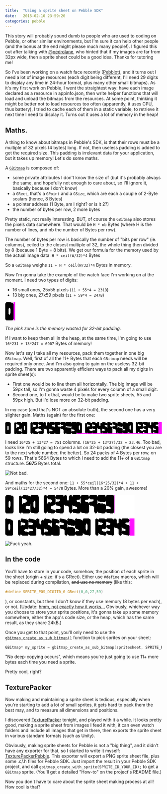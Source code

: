 ```yaml
---
title:  "Using a sprite sheet on Pebble SDK"
date:   2015-02-10 23:59:20
categories: pebble
---
```


This story will probably sound dumb to people who are used to coding on Pebble, or other similar environments, but I'm sure it can help other people (and the bonus at the end might please much many people!).
I figured this out after talking with [@pedrolane][pebbleforumspedrolane], who hinted that if my images are far from 32px wide, then a sprite sheet could be a good idea. Thanks for tutoring me!

So I've been working on a watch face recently ([Pebblot][pebbleforumspebblot]), and it turns out I need a lot of image resources (each digit being different, I'll need 29 digits to display any time in 24-hour format, plus many other small bitmaps).
As it's my first work on Pebble, I went the straightest way: have each image declared as a resource in appinfo.json, then write helper functions that will load and unload the bitmaps from the resources.
At some point, thinking it might be better not to load resources too often (apparently, it uses CPU, thus battery), I tried to cache each of them in a static variable, to retrieve it next time I need to display it.
Turns out it uses a lot of memory in the heap!

## Maths.

A thing to know about bitmaps in Pebble's SDK, is that their rows must be a multiple of 32 pixels (4 bytes) long.
If not, then useless padding is added to get the required size. This padding is irrelevant data for your application, but it takes up memory!
Let's do some maths.

A [`GBitmap`][pebblesdkgbitmap] is composed of:

 - some private attributes I don't know the size of (but it's probably always the same, and hopefully not enough to care about, so I'll ignore it, basically because I don't know)
 - a `GRect`, that's a `GPoint` and a `GSize`, which are each a couple of 2-Byte scalars (hence, 8 Bytes)
 - a pointer address (1 Byte, am I right? or is it 2?)
 - the number of bytes per row, 2 more bytes

Pretty static, not really interesting. BUT, of course the `GBitmap` also stores the pixels data somewhere. That would be `H * nb` Bytes (where H is the number of lines, and nb the number of Bytes per row).

The number of bytes per row is basically the number of "bits per row" (ie. columns), ceiled to the closest multiple of 32, the whole thing then divided by 8 (because 1 Byte = 8 bits).
We get our formula for the memory used by the actual image data: `H * ceil(W/32)*4` Bytes

So a `GBitmap` weighs `11 + H * ceil(W/32)*4` Bytes in memory.


Now I'm gonna take the example of the watch face I'm working on at the moment. I need two types of digits:

  - 16 small ones, 25x55 pixels (`11 + 55*4 = 231B`)
  - 13 big ones, 27x59 pixels (`11 + 59*4 = 247B`)

![Zero](/images/zero.png)

*The pink zone is the memory wasted for 32-bit padding.*

If I want to keep them all in the heap, at the same time, I'm going to use `16*231 + 13*247 = 6907` Bytes of memory!

Now let's say I take all my resources, pack them together in one big `GBitmap`. Well, first of all the 11+ Bytes that each `GBitmap` needs will be required only once. And I'm also going to gain on the useless 32-bit padding.
There are two apparently efficient ways to pack all my digits in sprite sheet(s):

  - First one would be to line them all horizontally. The big image will be 59px tall, so I'm gonna waste 4 pixels for every column of a small digit.
  - Second one, to fix that, would be to make two sprite sheets, 55 and 59px high. But I'd lose more on 32-bit padding.

In my case (and that's NOT an absolute truth), the second one has a very slighter gain. Maths (again) for the first one:

![One line](/images/oneline.png)

I need `16*25 + 13*27 = 751` columns. `(16*25 + 13*27)/32 = 23.46`. Too bad, looks like I'm still going to spend a lot on 32-bit padding (the closest you are to the next whole number, the better). So 24 packs of 4 Bytes per row, on 59 rows. That's 5664 Bytes to which I need to add the 11+ of a `GBitmap` structure. **5675** Bytes total.

![Not bad.](http://29.media.tumblr.com/tumblr_lltzgnHi5F1qzib3wo1_400.jpg)

And maths for the second one: `11 + 55*ceil(16*25/32)*4 + 11 + 59*ceil(13*27/32)*4 = 5478` Bytes. More than a 20% gain, awesome!

![Two lines](/images/twolines.png)

![Fuck yeah.](http://i3.kym-cdn.com/photos/images/newsfeed/000/120/220/85f.jpg)


## In the code

You'll have to store in your code, somehow, the position of each sprite in the sheet (origin + size: it's a GRect). Either use `#define` macros, which will be replaced during compilation, ~~and use no memory~~ (like this:

```c
#define SPRITE_POS_DIGIT0_0 GRect(0,0,27,59)
```

), or constants, but then I don't know if they use memory (8 bytes per each), or not. (Update: [hmm, not exactly how it works...][redditpebbleconstant] Obviously, whichever way you choose to store your sprite positions, it's gonna take up some memory somewhere, either the app's code size, or the heap, which has the same result, as they share 24kB.)

Once you get to that point, you'll only need to use the [`gbitmap_create_as_sub_bitmap()`][pebblesdk_gbitmap_create_as_subbitmap] function to pick sprites on your sheet:

```c
GBitmap* my_sprite = gbitmap_create_as_sub_bitmap(spritesheet, SPRITE_POS_DIGIT0_0);
```

"No deep-copying occurs", which means you're just going to use 11+ more bytes each time you need a sprite.

Pretty cool, right?

## TexturePacker

Now making and maintaining a sprite sheet is tedious, especially when you're starting to add a lot of small sprites, it gets hard to pack them the best may, and to measure all dimensions and positions.

I discovered [TexturePacker][texturepacker] tonight, and played with it a while. It looks pretty good, making a sprite sheet from images I feed it with, it can even watch folders and include all images that get in there, then exports the sprite sheet in various standard formats (such as Unity).

Obviously, making sprite sheets for Pebble is not a "big thing", and it didn't have any exporter for that, so I started to write it myself: [TexturePackerPebble][texturepackerpebble].
This exporter will export a PNG sprite sheet file, plus some .c/.h files for Pebble SDK. Just import the result in your Pebble SDK project, and call `gbitmap_create_with_sprite(SPRITE_ID_YOUR_ID);` to get a `GBitmap` sprite. (You'll get a detailed "How-to" on the project's README file.)

Now you don't have to care about the sprite sheet making process at all! How cool is that?

[pebbleforumspedrolane]: http://forums.getpebble.com/profile/6493/pedrolane
[pebbleforumspebblot]: http://forums.getpebble.com/discussion/20250/watchface-wip-my-own-attempt-at-yet-another-inkblot-watchface
[pebblesdkgbitmap]: http://developer.getpebble.com/docs/c/group___graphics_types.html#struct_g_bitmap
[redditpebbleconstant]: http://www.reddit.com/r/pebbledevelopers/comments/2uds2z/question_pebble_memory_is_it_cheaper_to_use/cob2t0K
[pebblesdk_gbitmap_create_as_subbitmap]: http://developer.getpebble.com/docs/c/group___graphics_types.html#ga5d86515990747e47a76c0a16ed6b2850
[texturepacker]: https://www.codeandweb.com/texturepacker
[texturepackerpebble]: https://github.com/davidstosik/TexturePackerPebble
